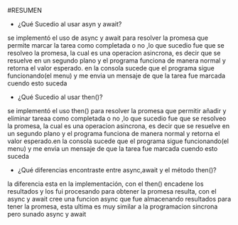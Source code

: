 
#RESUMEN


- ¿Qué Sucedio al usar asyn y await?

se implementó el uso de async y await para resolver la promesa que permite marcar la tarea como completada o no
,lo que sucedio fue que se resolveo la promesa, la cual es una operacion asincrona, es decir que se resuelve en un segundo plano y el programa funciona de manera normal y retorna el valor esperado. en la consola sucede que el programa sigue funcionando(el menu) y me envia un mensaje de que la tarea  fue marcada cuendo esto suceda

- ¿Qué Sucedio al usar then()?

se implementó el uso then() para resolver la promesa que permitir añadir y  eliminar  tareaa como completada o no
,lo que sucedio fue que se resolveo la promesa, la cual es una operacion asincrona, es decir que se resuelve en un segundo plano y el programa funciona de manera normal y retorna el valor esperado.en la consola sucede que el programa sigue funcionando(el menu) y me envia un mensaje de que la tarea  fue marcada cuendo esto suceda

- ¿Qué diferencias encontraste entre async,await y el método then()?

la diferencia esta en la implementación, con el then() encadene los resultados y los fui procesando para obtener la promesa resulta, con el async y await cree una funcion async que fue almacenando resultados para tener la promesa, esta ultima es muy similar a la programacion sincrona pero sunado async y await 